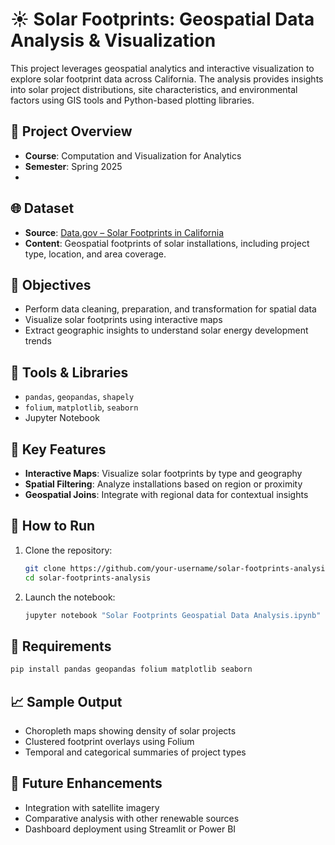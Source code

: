 
# ☀️ Solar Footprints: Geospatial Data Analysis & Visualization

This project leverages geospatial analytics and interactive visualization to explore solar footprint data across California. The analysis provides insights into solar project distributions, site characteristics, and environmental factors using GIS tools and Python-based plotting libraries.

## 📂 Project Overview

- **Course**: Computation and Visualization for Analytics  
- **Semester**: Spring 2025
- 
## 🌐 Dataset

- **Source**: [Data.gov – Solar Footprints in California](https://catalog.data.gov/dataset/solar-footprints-in-california-6251a)
- **Content**: Geospatial footprints of solar installations, including project type, location, and area coverage.

## 🎯 Objectives

- Perform data cleaning, preparation, and transformation for spatial data
- Visualize solar footprints using interactive maps
- Extract geographic insights to understand solar energy development trends

## 🔧 Tools & Libraries

- `pandas`, `geopandas`, `shapely`
- `folium`, `matplotlib`, `seaborn`
- Jupyter Notebook

## 📌 Key Features

- **Interactive Maps**: Visualize solar footprints by type and geography
- **Spatial Filtering**: Analyze installations based on region or proximity
- **Geospatial Joins**: Integrate with regional data for contextual insights

## 🚀 How to Run

1. Clone the repository:
   ```bash
   git clone https://github.com/your-username/solar-footprints-analysis.git
   cd solar-footprints-analysis
   ```
2. Launch the notebook:
   ```bash
   jupyter notebook "Solar Footprints Geospatial Data Analysis.ipynb"
   ```

## 🧪 Requirements

```bash
pip install pandas geopandas folium matplotlib seaborn
```

## 📈 Sample Output

- Choropleth maps showing density of solar projects
- Clustered footprint overlays using Folium
- Temporal and categorical summaries of project types

## 📍 Future Enhancements

- Integration with satellite imagery
- Comparative analysis with other renewable sources
- Dashboard deployment using Streamlit or Power BI
